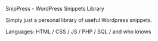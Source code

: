 SnipPress - WordPress Snippets Library

Simply just a personal library of useful Wordpress snippets.

Languages: HTML / CSS / JS / PHP / SQL / and who knows
